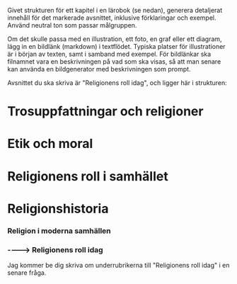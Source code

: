 Givet strukturen för ett kapitel i en lärobok (se nedan), generera detaljerat innehåll för det markerade avsnittet, inklusive förklaringar och exempel.
Använd neutral ton som passar målgruppen.

Om det skulle passa med en illustration, ett foto, en graf eller ett diagram, lägg in en bildlänk (markdown) i textflödet. Typiska platser för illustrationer är i början av texten, samt i samband med exempel.
För bildlänkar ska filnamnet vara en beskrivningen på vad som ska visas, så att man senare kan använda en bildgenerator med beskrivningen som prompt.



Avsnittet du ska skriva är "Religionens roll idag", och ligger här i strukturen:
# Trosuppfattningar och religioner
# Etik och moral
# Religionens roll i samhället
# Religionshistoria
### Religion i moderna samhällen
### ----> Religionens roll idag

Jag kommer be dig skriva om underrubrikerna till "Religionens roll idag" i en senare fråga.